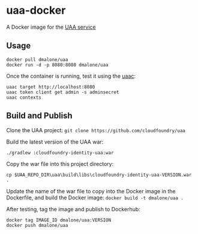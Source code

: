 # uaa-docker

A Docker image for the [UAA service](https://github.com/cloudfoundry/uaa)

## Usage

```
docker pull dmalone/uaa
docker run -d -p 8080:8080 dmalone/uaa
```

Once the container is running, test it using the [uaac](https://github.com/cloudfoundry/cf-uaac):
```
uaac target http://localhost:8080
uaac token client get admin -s adminsecret
uaac contexts
```

## Build and Publish

Clone the UAA project:
`git clone https://github.com/cloudfoundry/uaa`

Build the latest version of the UAA war:

`./gradlew :cloudfoundry-identity-uaa:war`

Copy the war file into this project directory:

`cp $UAA_REPO_DIR\uaa\build\libs\cloudfoundry-identity-uaa-VERSION.war .`

Update the name of the war file to copy into the Docker image in the Dockerfile, and build the Docker image:
`docker build -t dmalone/uaa .`


After testing, tag the image and publish to Dockerhub:
```
docker tag IMAGE_ID dmalone/uaa:VERSION
docker push dmalone/uaa
```
